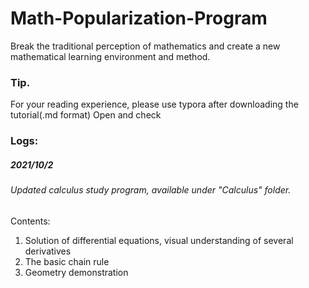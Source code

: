 # Math-Popularization-Program

Break the traditional perception of mathematics and create a new mathematical learning environment and method.<br>

### Tip.

For your reading experience, please use typora after downloading the tutorial(.md format) Open and check

### Logs:

##### 2021/10/2

###### Updated calculus study program, available under "Calculus" folder.

Contents:

1. Solution of differential equations, visual understanding of several derivatives
2. The basic chain rule
3. Geometry demonstration
